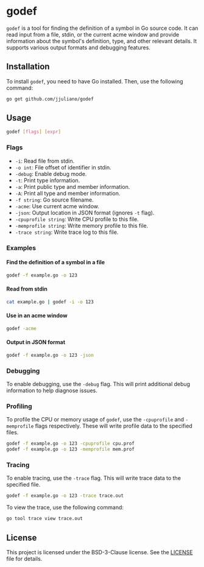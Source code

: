 # godef

`godef` is a tool for finding the definition of a symbol in Go source code. It can read input from a file, stdin, or the current acme window and provide information about the symbol's definition, type, and other relevant details. It supports various output formats and debugging features.

## Installation

To install `godef`, you need to have Go installed. Then, use the following command:

```sh
go get github.com/jjuliano/godef
```

## Usage

```sh
godef [flags] [expr]
```

### Flags

- `-i`: Read file from stdin.
- `-o int`: File offset of identifier in stdin.
- `-debug`: Enable debug mode.
- `-t`: Print type information.
- `-a`: Print public type and member information.
- `-A`: Print all type and member information.
- `-f string`: Go source filename.
- `-acme`: Use current acme window.
- `-json`: Output location in JSON format (ignores `-t` flag).
- `-cpuprofile string`: Write CPU profile to this file.
- `-memprofile string`: Write memory profile to this file.
- `-trace string`: Write trace log to this file.

### Examples

#### Find the definition of a symbol in a file

```sh
godef -f example.go -o 123
```

#### Read from stdin

```sh
cat example.go | godef -i -o 123
```

#### Use in an acme window

```sh
godef -acme
```

#### Output in JSON format

```sh
godef -f example.go -o 123 -json
```

### Debugging

To enable debugging, use the `-debug` flag. This will print additional debug information to help diagnose issues.

### Profiling

To profile the CPU or memory usage of `godef`, use the `-cpuprofile` and `-memprofile` flags respectively. These will write profile data to the specified files.

```sh
godef -f example.go -o 123 -cpuprofile cpu.prof
godef -f example.go -o 123 -memprofile mem.prof
```

### Tracing

To enable tracing, use the `-trace` flag. This will write trace data to the specified file.

```sh
godef -f example.go -o 123 -trace trace.out
```

To view the trace, use the following command:

```sh
go tool trace view trace.out
```

## License

This project is licensed under the BSD-3-Clause license. See the [LICENSE](LICENSE) file for details.
